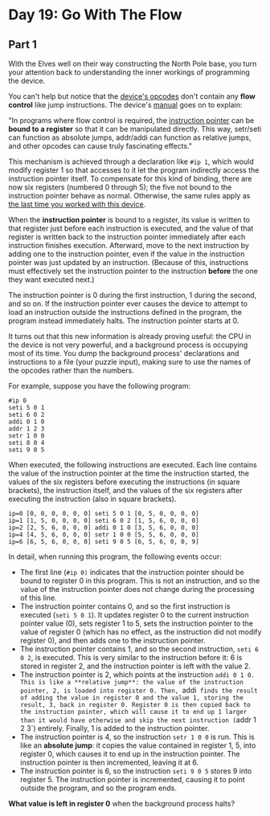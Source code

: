 # Day 19: Go With The Flow

## Part 1

With the Elves well on their way constructing the North Pole base, you turn your attention back to understanding the inner workings of programming the device.

You can't help but notice that the [device's opcodes](https://adventofcode.com/2018/day/16) don't contain any **flow control** like jump instructions. The device's [manual](https://adventofcode.com/2018/day/16) goes on to explain:

"In programs where flow control is required, the [instruction pointer](https://en.wikipedia.org/wiki/Program_counter) can be **bound to a register** so that it can be manipulated directly. This way, setr/seti can function as absolute jumps, addr/addi can function as relative jumps, and other opcodes can cause truly fascinating effects."

This mechanism is achieved through a declaration like `#ip 1`, which would modify register 1 so that accesses to it let the program indirectly access the instruction pointer itself. To compensate for this kind of binding, there are now six registers (numbered 0 through 5); the five not bound to the instruction pointer behave as normal. Otherwise, the same rules apply as [the last time you worked with this device](https://adventofcode.com/2018/day/16).

When the **instruction pointer** is bound to a register, its value is written to that register just before each instruction is executed, and the value of that register is written back to the instruction pointer immediately after each instruction finishes execution. Afterward, move to the next instruction by adding one to the instruction pointer, even if the value in the instruction pointer was just updated by an instruction. (Because of this, instructions must effectively set the instruction pointer to the instruction **before** the one they want executed next.)

The instruction pointer is 0 during the first instruction, 1 during the second, and so on. If the instruction pointer ever causes the device to attempt to load an instruction outside the instructions defined in the program, the program instead immediately halts. The instruction pointer starts at 0.

It turns out that this new information is already proving useful: the CPU in the device is not very powerful, and a background process is occupying most of its time. You dump the background process' declarations and instructions to a file (your puzzle input), making sure to use the names of the opcodes rather than the numbers.

For example, suppose you have the following program:

```
#ip 0
seti 5 0 1
seti 6 0 2
addi 0 1 0
addr 1 2 3
setr 1 0 0
seti 8 0 4
seti 9 0 5
```

When executed, the following instructions are executed. Each line contains the value of the instruction pointer at the time the instruction started, the values of the six registers before executing the instructions (in square brackets), the instruction itself, and the values of the six registers after executing the instruction (also in square brackets).

```
ip=0 [0, 0, 0, 0, 0, 0] seti 5 0 1 [0, 5, 0, 0, 0, 0]
ip=1 [1, 5, 0, 0, 0, 0] seti 6 0 2 [1, 5, 6, 0, 0, 0]
ip=2 [2, 5, 6, 0, 0, 0] addi 0 1 0 [3, 5, 6, 0, 0, 0]
ip=4 [4, 5, 6, 0, 0, 0] setr 1 0 0 [5, 5, 6, 0, 0, 0]
ip=6 [6, 5, 6, 0, 0, 0] seti 9 0 5 [6, 5, 6, 0, 0, 9]
```

In detail, when running this program, the following events occur:

- The first line (`#ip 0)` indicates that the instruction pointer should be bound to register 0 in this program. This is not an instruction, and so the value of the instruction pointer does not change during the processing of this line.
- The instruction pointer contains 0, and so the first instruction is executed (`seti 5 0 1`). It updates register 0 to the current instruction pointer value (0), sets register 1 to 5, sets the instruction pointer to the value of register 0 (which has no effect, as the instruction did not modify register 0), and then adds one to the instruction pointer.
- The instruction pointer contains 1, and so the second instruction, `seti 6 0 2`, is executed. This is very similar to the instruction before it: 6 is stored in register 2, and the instruction pointer is left with the value 2.
- The instruction pointer is 2, which points at the instruction `addi 0 1 0. This is like a **relative jump**: the value of the instruction pointer, 2, is loaded into register 0. Then, `addi` finds the result of adding the value in register 0 and the value 1, storing the result, 3, back in register 0. Register 0 is then copied back to the instruction pointer, which will cause it to end up 1 larger than it would have otherwise and skip the next instruction (`addr 1 2 3`) entirely. Finally, 1 is added to the instruction pointer.
- The instruction pointer is 4, so the instruction `setr 1 0 0` is run. This is like an **absolute jump**: it copies the value contained in register 1, 5, into register 0, which causes it to end up in the instruction pointer. The instruction pointer is then incremented, leaving it at 6.
- The instruction pointer is 6, so the instruction `seti 9 0 5` stores 9 into register 5. The instruction pointer is incremented, causing it to point outside the program, and so the program ends.

**What value is left in register 0** when the background process halts?
